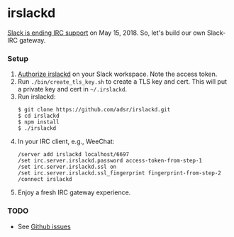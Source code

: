 # irslackd

[Slack is ending IRC support][0] on May 15, 2018. So, let's build our own
Slack-IRC gateway.

### Setup

1. [Authorize irslackd][1] on your Slack workspace. Note the access token.
2. Run `./bin/create_tls_key.sh` to create a TLS key and cert. This will put
   a private key and cert in `~/.irslackd`.
3. Run irslackd:
    ```
    $ git clone https://github.com/adsr/irslackd.git
    $ cd irslackd
    $ npm install
    $ ./irslackd
    ```
4. In your IRC client, e.g., WeeChat:
    ```
    /server add irslackd localhost/6697
    /set irc.server.irslackd.password access-token-from-step-1
    /set irc.server.irslackd.ssl on
    /set irc.server.irslackd.ssl_fingerprint fingerprint-from-step-2
    /connect irslackd
    ```
5. Enjoy a fresh IRC gateway experience.

### TODO

* See [Github issues][2]

[0]: https://my.slack.com/account/gateways
[1]: https://slack.com/oauth/authorize?client_id=2151705565.329118621748&scope=client
[2]: https://github.com/adsr/irslackd/issues
